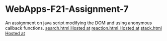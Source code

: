 # WebApps-F21-Assignment-7
An assignment on java script modifying the DOM and using anonymous callback functions.
[search.html Hosted at](https://44-563-webapps-f21.github.io/webapps-f21-assignment-7-InduReddyCh/search.html)
[reaction.html Hosted at](https://44-563-webapps-f21.github.io/webapps-f21-assignment-7-InduReddyCh/reaction.html)
[stack.html Hosted at](https://44-563-webapps-f21.github.io/webapps-f21-assignment-7-InduReddyCh/stack.html)
